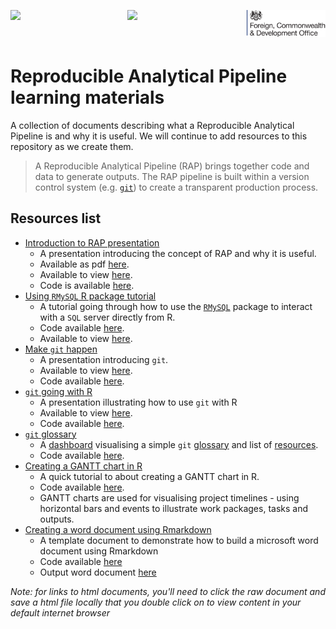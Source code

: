 <img align="left" src="images/logos/DataScienceCampus_logo.png" width=27%>&nbsp;&nbsp;&nbsp;&nbsp;&nbsp;&nbsp;&nbsp;&nbsp;&nbsp;&nbsp;&nbsp;&nbsp;
<img src="images/logos/ONS_logo.webp" width=35%>
<img align="right" src="images/logos/FCDO_logo.png" width=25%>

<br/>

# Reproducible Analytical Pipeline learning materials

A collection of documents describing what a Reproducible Analytical Pipeline is and why it is useful. We will continue to add resources to this repository as we create them.

> A Reproducible Analytical Pipeline (RAP) brings together code and data to generate outputs. The RAP pipeline is built within a version control system (e.g. [`git`](https://git-scm.com/)) to create a transparent production process.

## Resources list
- [Introduction to RAP presentation](https://github.com/datasciencecampus/gov-uk-rap-materials/blob/master/gov-uk-rap-materials_intro-to-rap.html)
    * A presentation introducing the concept of RAP and why it is useful. 
    * Available as pdf [here](https://github.com/datasciencecampus/gov-uk-rap-materials/blob/master/gov-uk-rap-materials_intro-to-rap.pdf). 
    * Available to view [here](https://josephcrispell.github.io/standalone/gov-uk-rap-materials_intro-to-rap.html#1).
    * Code is available [here](https://github.com/datasciencecampus/gov-uk-rap-materials/blob/master/gov-uk-rap-materials_intro-to-rap.Rmd).
- [Using `RMySQL` R package tutorial](https://github.com/datasciencecampus/gov-uk-rap-materials/blob/master/gov-uk-rap-materials_intro-to-RMySQL.nb.html)
    * A tutorial going through how to use the [`RMySQL`](https://cran.r-project.org/web/packages/RMySQL/index.html) package to interact with a `SQL` server directly from R.
    * Code available [here](https://github.com/datasciencecampus/gov-uk-rap-materials/blob/master/gov-uk-rap-materials_intro-to-RMySQL.Rmd).
    * Available to view [here](https://josephcrispell.github.io/standalone/gov-uk-rap-materials_intro-to-RMySQL.html).
- [Make `git` happen](https://github.com/datasciencecampus/gov-uk-rap-materials/blob/master/gov-uk-rap-materials_make-git-happen.html)
    * A presentation introducing `git`.
    * Available to view [here](https://josephcrispell.github.io/standalone/gov-uk-rap-materials_make-git-happen.html#1).
    * Code available [here](https://github.com/datasciencecampus/gov-uk-rap-materials/blob/master/gov-uk-rap-materials_make-git-happen.Rmd).
- [`git` going with R](https://github.com/datasciencecampus/gov-uk-rap-materials/blob/master/gov-uk-rap-materials_git-going-with-R.html)
    * A presentation illustrating how to use `git` with R
    * Available to view [here](https://josephcrispell.github.io/standalone/gov-uk-rap-materials_git-going-with-R.html#1).
    * Code available [here](https://github.com/datasciencecampus/gov-uk-rap-materials/blob/master/gov-uk-rap-materials_git-going-with-R.Rmd).
- [`git` glossary](https://github.com/datasciencecampus/gov-uk-rap-materials/blob/master/git-glossary/git-command-glossary.csv)
    * A [dashboard](https://github.com/datasciencecampus/gov-uk-rap-materials/blob/master/git-glossary/gov-uk-rap-materials_git-glossary.html) visualising a simple `git` [glossary](https://github.com/datasciencecampus/gov-uk-rap-materials/blob/master/git-glossary/git-command-glossary.csv) and list of [resources](https://github.com/datasciencecampus/gov-uk-rap-materials/blob/master/git-glossary/git-resources.csv).
    * Code available [here](https://github.com/datasciencecampus/gov-uk-rap-materials/blob/master/git-glossary/gov-uk-rap-materials_git-glossary.Rmd).
 - [Creating a GANTT chart in R](https://github.com/datasciencecampus/gov-uk-rap-materials/blob/master/CreatingAGantt/Tutorial-CreatingAGanttInR_18-05-20.html)
   * A quick tutorial to about creating a GANTT chart in R. 
   * Code available [here](https://github.com/datasciencecampus/gov-uk-rap-materials/blob/master/CreatingAGantt/Tutorial-CreatingAGanttInR_18-05-20.Rmd).
   * GANTT charts are used for visualising project timelines - using horizontal bars and events to illustrate work packages, tasks and outputs.
 - [Creating a word document using Rmarkdown](https://github.com/datasciencecampus/gov-uk-rap-materials/blob/master/CreatingAWordDocument/gov-uk-rap-materials_output-as-word-doc-template.Rmd)
   * A template document to demonstrate how to build a microsoft word document using Rmarkdown
   * Code available [here](https://github.com/datasciencecampus/gov-uk-rap-materials/blob/master/CreatingAWordDocument/gov-uk-rap-materials_output-as-word-doc-template.Rmd)
   * Output word document [here](https://github.com/datasciencecampus/gov-uk-rap-materials/raw/master/CreatingAWordDocument/gov-uk-rap-materials_output-as-word-doc-template.docx)

_Note: for links to html documents, you'll need to click the raw document and save a html file locally that you double click on to view content in your default internet browser_
